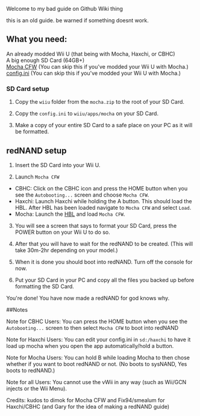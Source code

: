 Welcome to my bad guide on Github Wiki thing  

this is an old guide. be warned if something doesnt work.  

## What you need:

An already modded Wii U (that being with Mocha, Haxchi, or CBHC)  
A big enough SD Card (64GB+)  
[Mocha CFW](https://www.wiiubru.com/appstore/zips/mocha.zip) (You can skip this if you've modded your Wii U with Mocha.)  
[config.ini](https://github.com/Lazr1026/Guides/blob/main/files/rednand/config.ini) (You can skip this if you've modded your Wii U with Mocha.)  

### SD Card setup

1. Copy the ``wiiu`` folder from the ``mocha.zip`` to the root of your SD Card.

2. Copy the ``config.ini`` to ``wiiu/apps/mocha`` on your SD Card.

3. Make a copy of your entire SD Card to a safe place on your PC as it will be formatted.

## redNAND setup

1. Insert the SD Card into your Wii U.

2. Launch ``Mocha CFW``  
- CBHC: Click on the CBHC icon and press the HOME button when you see the ``Autobooting...`` screen and choose ``Mocha CFW``.  
- Haxchi: Launch Haxchi while holding the A button. This should load the HBL. After HBL has been loaded navigate to ``Mocha CFW`` and select ``Load``.  
- Mocha: Launch the [HBL](https://wiiu.hacks.guide/#/vwii/browser-exploit) and load ``Mocha CFW``.

3. You will see a screen that says to format your SD Card, press the POWER button on your Wii U to do so.

4. After that you will have to wait for the redNAND to be created. (This will take 30m-2hr depending on your model.)

5. When it is done you should boot into redNAND. Turn off the console for now.

6. Put your SD Card in your PC and copy all the files you backed up before formatting the SD Card.

You're done! You have now made a redNAND for god knows why.

##Notes  

Note for CBHC Users: You can press the HOME button when you see the ``Autobooting...`` screen to then select ``Mocha CFW`` to boot 
into redNAND  

Note for Haxchi Users: You can edit your config.ini in ``sd:/haxchi`` to have it load up mocha when you open the app automatically/hold a button.

Note for Mocha Users: You can hold B while loading Mocha to then chose whether if you want to boot redNAND or not. (No boots to sysNAND, Yes boots to redNAND.)  

Note for all Users: You cannot use the vWii in any way (such as Wii/GCN injects or the Wii Menu).

Credits:
kudos to dimok for Mocha CFW and Fix94/smealum for Haxchi/CBHC (and Gary for the idea of making a redNAND guide)
